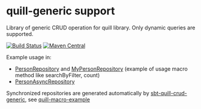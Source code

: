 # quill-generic support
Library of generic CRUD operation for quill library. Only dynamic queries are supported.

[![Build Status](https://travis-ci.org/ajozwik/quill-generic.svg?branch=master)](https://travis-ci.org/ajozwik/quill-generic)
[![Maven Central](https://maven-badges.herokuapp.com/maven-central/com.github.ajozwik/macro-quill_2.12/badge.svg)](https://maven-badges.herokuapp.com/maven-central/com.github.ajozwik/macro-quill_2.12)

Example usage in:

 - [PersonRepository](/src/test/scala/pl/jozwik/quillgeneric/sync/repository/PersonRepository.scala) and [MyPersonRepository](src/test/scala/pl/jozwik/quillgeneric/sync/repository/MyPersonRepository.scala) (example of usage macro method like searchByFilter, count)
 - [PersonAsyncRepository](/src/test/scala/pl/jozwik/quillgeneric/async/PersonAsyncRepository.scala)
 
Synchronized repositories are generated automatically by [sbt-quill-crud-generic](https://github.com/ajozwik/sbt-quill-crud-generic), see
[quill-macro-example](https://github.com/ajozwik/quill-macro-example)
